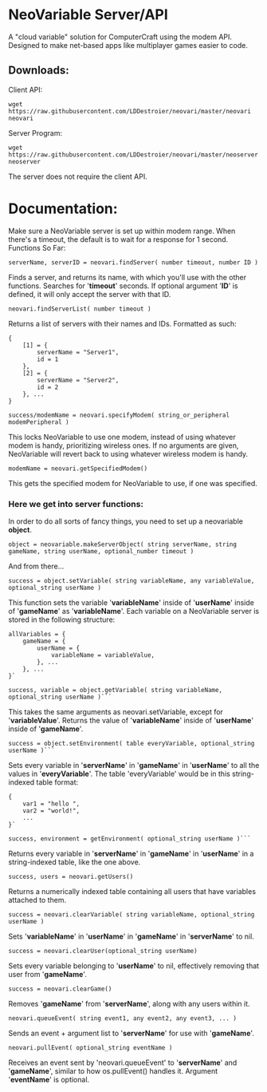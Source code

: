 # NeoVariable Server/API
A "cloud variable" solution for ComputerCraft using the modem API. Designed to make net-based apps like multiplayer games easier to code.

## Downloads:
Client API:
```
wget https://raw.githubusercontent.com/LDDestroier/neovari/master/neovari neovari
```
Server Program:
```
wget https://raw.githubusercontent.com/LDDestroier/neovari/master/neoserver neoserver
```

The server does not require the client API.

# Documentation:

Make sure a NeoVariable server is set up within modem range.
When there's a timeout, the default is to wait for a response for 1 second.
 Functions So Far:

```
serverName, serverID = neovari.findServer( number timeout, number ID )
```
Finds a server, and returns its name, with which you'll use with the other functions.
Searches for '**timeout**' seconds.
If optional argument '**ID**' is defined, it will only accept the server with that ID.

```
neovari.findServerList( number timeout )
```
Returns a list of servers with their names and IDs.
Formatted as such:
```
{
	[1] = {
		serverName = "Server1",
		id = 1
	},
	[2] = {
		serverName = "Server2",
		id = 2
	}, ...
}
```

```
success/modemName = neovari.specifyModem( string_or_peripheral modemPeripheral )
```
This locks NeoVariable to use one modem, instead of using whatever modem is handy, prioritizing wireless ones.
If no arguments are given, NeoVariable will revert back to using whatever wireless modem is handy.

```
modemName = neovari.getSpecifiedModem()
```
This gets the specified modem for NeoVariable to use, if one was specified.


### Here we get into server functions:

In order to do all sorts of fancy things, you need to set up a neovariable **object**.

```
object = neovariable.makeServerObject( string serverName, string gameName, string userName, optional_number timeout )
```

And from there...

  
```
success = object.setVariable( string variableName, any variableValue, optional_string userName )
```
This function sets the variable '**variableName**' inside of '**userName**' inside of '**gameName**' as '**variableName**'.
Each variable on a NeoVariable server is stored in the following structure:
```
allVariables = {
  	gameName = {
		userName = {
			variableName = variableValue,
		}, ...
	}, ...
}`
```

```
success, variable = object.getVariable( string variableName, optional_string userName )```
```
This takes the same arguments as neovari.setVariable, except for '**variableValue**'.
Returns the value of '**variableName**' inside of '**userName**' inside of '**gameName**'.
 
```
success = object.setEnvironment( table everyVariable, optional_string userName )```
```
Sets every variable in '**serverName**' in '**gameName**' in '**userName**' to all the values in '**everyVariable**'.
The table 'everyVariable' would be in this string-indexed table format:
```
{
	var1 = "hello ",
	var2 = "world!",
	...
}`
```

```
success, environment = getEnvironment( optional_string userName )```
```
Returns every variable in '**serverName**' in '**gameName**' in '**userName**' in a string-indexed table, like the one above.

```
success, users = neovari.getUsers()
```
Returns a numerically indexed table containing all users that have variables attached to them.

```
success = neovari.clearVariable( string variableName, optional_string userName )
```
Sets '**variableName**' in '**userName**' in '**gameName**' in '**serverName**' to nil.

```
success = neovari.clearUser(optional_string userName)
```
Sets every variable belonging to '**userName**' to nil, effectively removing that user from '**gameName**'.

```
success = neovari.clearGame()
```
Removes '**gameName**' from '**serverName**', along with any users within it.

```
neovari.queueEvent( string event1, any event2, any event3, ... )
```
Sends an event + argument list to '**serverName**' for use with '**gameName**'.

```
neovari.pullEvent( optional_string eventName )
```
Receives an event sent by 'neovari.queueEvent' to '**serverName**' and '**gameName**', similar to how os.pullEvent() handles it.
Argument '**eventName**' is optional.
